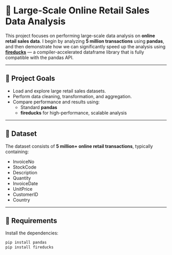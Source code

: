 # 🛒 Large-Scale Online Retail Sales Data Analysis

This project focuses on performing large-scale data analysis on **online retail sales data**. I begin by analyzing **5 million transactions** using **pandas**, and then demonstrate how we can significantly speed up the analysis using **[fireducks](https://github.com/duckdblabs/fireducks)** — a compiler-accelerated dataframe library that is fully compatible with the pandas API.

---

## 🚀 Project Goals

- Load and explore large retail sales datasets.
- Perform data cleaning, transformation, and aggregation.
- Compare performance and results using:
  - Standard **pandas**
  - **fireducks** for high-performance, scalable analysis

---

## 📂 Dataset

The dataset consists of **5 million+ online retail transactions**, typically containing:

- InvoiceNo
- StockCode
- Description
- Quantity
- InvoiceDate
- UnitPrice
- CustomerID
- Country
---

## 🔧 Requirements

Install the dependencies:

```bash
pip install pandas
pip install fireducks
